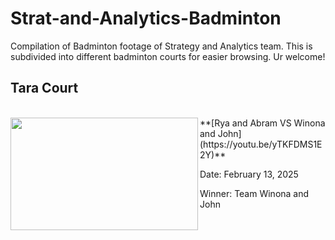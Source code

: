 # Strat-and-Analytics-Badminton

Compilation of Badminton footage of Strategy and Analytics team. This is subdivided into different badminton courts for easier browsing. Ur welcome!

## Tara Court

<br />
<img align="left" width="300" height="180" src="https://github.com/user-attachments/assets/46e70b4e-2bce-4572-a8f1-5eed6e07082e"> **[Rya and Abram VS Winona and John](https://youtu.be/yTKFDMS1E2Y)**

  Date: February 13, 2025

  Winner: Team Winona and John 

<br />
<br />

#

